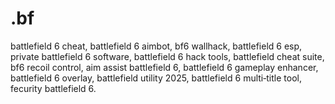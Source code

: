 # .bf
battlefield 6 cheat, battlefield 6 aimbot, bf6 wallhack, battlefield 6 esp, private battlefield 6 software, battlefield 6 hack tools, battlefield cheat suite, bf6 recoil control, aim assist battlefield 6, battlefield 6 gameplay enhancer, battlefield 6 overlay, battlefield utility 2025, battlefield 6 multi‑title tool, fecurity battlefield 6.
